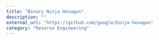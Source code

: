 ```yaml
---
title: "Binary Ninja Hexagon"
description: ""
external_url: "https://github.com/google/binja-hexagon"
category: "Reverse Engineering"
---
```

